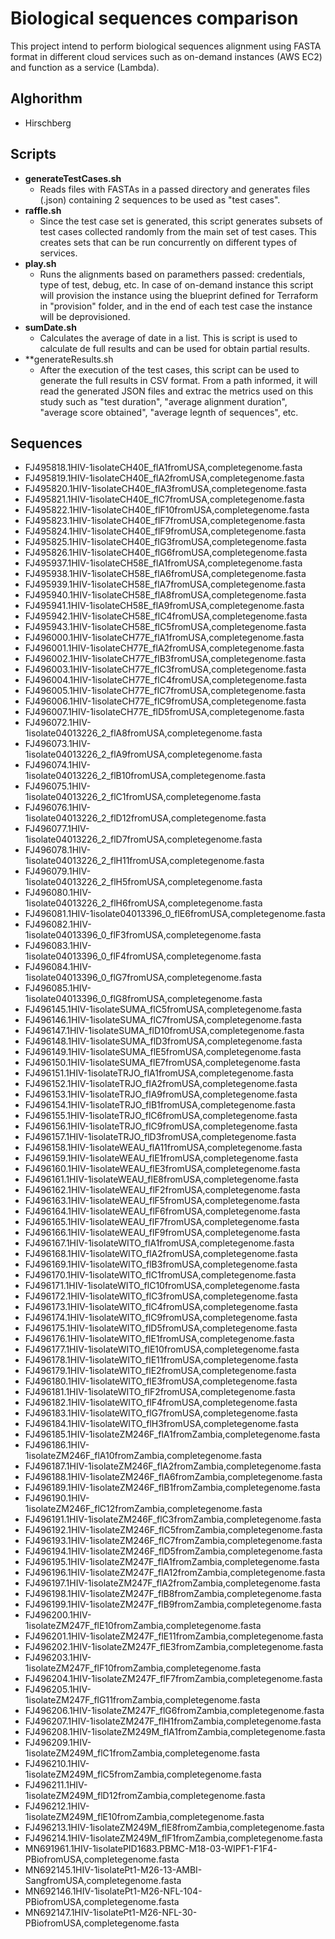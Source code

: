 # Biological sequences comparison
This project intend to perform biological sequences alignment using FASTA format in different cloud services such as on-demand instances (AWS EC2) and function as a service (Lambda). 

## Alghorithm

- Hirschberg

## Scripts
 - **generateTestCases.sh**
    - Reads files with FASTAs in a passed directory and generates files (.json) containing 2 sequences to be used as "test cases".
 - **raffle.sh**
    - Since the test case set is generated, this script generates subsets of test cases collected randomly from the main set of test cases. This creates sets that can be run concurrently on different types of services.
 - **play.sh**
    - Runs the alignments based on paramethers passed: credentials, type of test, debug, etc. In case of on-demand instance this script will provision the instance using the blueprint defined for Terraform in "provision" folder, and in the end of each test case the instance will be deprovisioned.
 - **sumDate.sh** 
    - Calculates the average of date in a list. This is script is used to calculate de full results and can be used for obtain partial results.
 - **generateResults.sh
    - After the execution of the test cases, this script can be used to generate the full results in CSV format. From a path informed, it will read the generated JSON files and extrac the metrics used on this study such as "test duration", "average alignment duration", "average score obtained", "average legnth of sequences", etc.

## Sequences
- FJ495818.1HIV-1isolateCH40E_flA1fromUSA,completegenome.fasta
- FJ495819.1HIV-1isolateCH40E_flA2fromUSA,completegenome.fasta
- FJ495820.1HIV-1isolateCH40E_flA3fromUSA,completegenome.fasta
- FJ495821.1HIV-1isolateCH40E_flC7fromUSA,completegenome.fasta
- FJ495822.1HIV-1isolateCH40E_flF10fromUSA,completegenome.fasta
- FJ495823.1HIV-1isolateCH40E_flF7fromUSA,completegenome.fasta
- FJ495824.1HIV-1isolateCH40E_flF9fromUSA,completegenome.fasta
- FJ495825.1HIV-1isolateCH40E_flG3fromUSA,completegenome.fasta
- FJ495826.1HIV-1isolateCH40E_flG6fromUSA,completegenome.fasta
- FJ495937.1HIV-1isolateCH58E_flA1fromUSA,completegenome.fasta
- FJ495938.1HIV-1isolateCH58E_flA6fromUSA,completegenome.fasta
- FJ495939.1HIV-1isolateCH58E_flA7fromUSA,completegenome.fasta
- FJ495940.1HIV-1isolateCH58E_flA8fromUSA,completegenome.fasta
- FJ495941.1HIV-1isolateCH58E_flA9fromUSA,completegenome.fasta
- FJ495942.1HIV-1isolateCH58E_flC4fromUSA,completegenome.fasta
- FJ495943.1HIV-1isolateCH58E_flC5fromUSA,completegenome.fasta
- FJ496000.1HIV-1isolateCH77E_flA1fromUSA,completegenome.fasta
- FJ496001.1HIV-1isolateCH77E_flA2fromUSA,completegenome.fasta
- FJ496002.1HIV-1isolateCH77E_flB3fromUSA,completegenome.fasta
- FJ496003.1HIV-1isolateCH77E_flC3fromUSA,completegenome.fasta
- FJ496004.1HIV-1isolateCH77E_flC4fromUSA,completegenome.fasta
- FJ496005.1HIV-1isolateCH77E_flC7fromUSA,completegenome.fasta
- FJ496006.1HIV-1isolateCH77E_flC9fromUSA,completegenome.fasta
- FJ496007.1HIV-1isolateCH77E_flD5fromUSA,completegenome.fasta
- FJ496072.1HIV-1isolate04013226_2_flA8fromUSA,completegenome.fasta
- FJ496073.1HIV-1isolate04013226_2_flA9fromUSA,completegenome.fasta
- FJ496074.1HIV-1isolate04013226_2_flB10fromUSA,completegenome.fasta
- FJ496075.1HIV-1isolate04013226_2_flC1fromUSA,completegenome.fasta
- FJ496076.1HIV-1isolate04013226_2_flD12fromUSA,completegenome.fasta
- FJ496077.1HIV-1isolate04013226_2_flD7fromUSA,completegenome.fasta
- FJ496078.1HIV-1isolate04013226_2_flH11fromUSA,completegenome.fasta
- FJ496079.1HIV-1isolate04013226_2_flH5fromUSA,completegenome.fasta
- FJ496080.1HIV-1isolate04013226_2_flH6fromUSA,completegenome.fasta
- FJ496081.1HIV-1isolate04013396_0_flE6fromUSA,completegenome.fasta
- FJ496082.1HIV-1isolate04013396_0_flF3fromUSA,completegenome.fasta
- FJ496083.1HIV-1isolate04013396_0_flF4fromUSA,completegenome.fasta
- FJ496084.1HIV-1isolate04013396_0_flG7fromUSA,completegenome.fasta
- FJ496085.1HIV-1isolate04013396_0_flG8fromUSA,completegenome.fasta
- FJ496145.1HIV-1isolateSUMA_flC5fromUSA,completegenome.fasta
- FJ496146.1HIV-1isolateSUMA_flC7fromUSA,completegenome.fasta
- FJ496147.1HIV-1isolateSUMA_flD10fromUSA,completegenome.fasta
- FJ496148.1HIV-1isolateSUMA_flD3fromUSA,completegenome.fasta
- FJ496149.1HIV-1isolateSUMA_flE5fromUSA,completegenome.fasta
- FJ496150.1HIV-1isolateSUMA_flE7fromUSA,completegenome.fasta
- FJ496151.1HIV-1isolateTRJO_flA1fromUSA,completegenome.fasta
- FJ496152.1HIV-1isolateTRJO_flA2fromUSA,completegenome.fasta
- FJ496153.1HIV-1isolateTRJO_flA9fromUSA,completegenome.fasta
- FJ496154.1HIV-1isolateTRJO_flB1fromUSA,completegenome.fasta
- FJ496155.1HIV-1isolateTRJO_flC6fromUSA,completegenome.fasta
- FJ496156.1HIV-1isolateTRJO_flC9fromUSA,completegenome.fasta
- FJ496157.1HIV-1isolateTRJO_flD3fromUSA,completegenome.fasta
- FJ496158.1HIV-1isolateWEAU_flA11fromUSA,completegenome.fasta
- FJ496159.1HIV-1isolateWEAU_flE1fromUSA,completegenome.fasta
- FJ496160.1HIV-1isolateWEAU_flE3fromUSA,completegenome.fasta
- FJ496161.1HIV-1isolateWEAU_flE8fromUSA,completegenome.fasta
- FJ496162.1HIV-1isolateWEAU_flF2fromUSA,completegenome.fasta
- FJ496163.1HIV-1isolateWEAU_flF5fromUSA,completegenome.fasta
- FJ496164.1HIV-1isolateWEAU_flF6fromUSA,completegenome.fasta
- FJ496165.1HIV-1isolateWEAU_flF7fromUSA,completegenome.fasta
- FJ496166.1HIV-1isolateWEAU_flF9fromUSA,completegenome.fasta
- FJ496167.1HIV-1isolateWITO_flA1fromUSA,completegenome.fasta
- FJ496168.1HIV-1isolateWITO_flA2fromUSA,completegenome.fasta
- FJ496169.1HIV-1isolateWITO_flB3fromUSA,completegenome.fasta
- FJ496170.1HIV-1isolateWITO_flC1fromUSA,completegenome.fasta
- FJ496171.1HIV-1isolateWITO_flC10fromUSA,completegenome.fasta
- FJ496172.1HIV-1isolateWITO_flC3fromUSA,completegenome.fasta
- FJ496173.1HIV-1isolateWITO_flC4fromUSA,completegenome.fasta
- FJ496174.1HIV-1isolateWITO_flC9fromUSA,completegenome.fasta
- FJ496175.1HIV-1isolateWITO_flD5fromUSA,completegenome.fasta
- FJ496176.1HIV-1isolateWITO_flE1fromUSA,completegenome.fasta
- FJ496177.1HIV-1isolateWITO_flE10fromUSA,completegenome.fasta
- FJ496178.1HIV-1isolateWITO_flE11fromUSA,completegenome.fasta
- FJ496179.1HIV-1isolateWITO_flE2fromUSA,completegenome.fasta
- FJ496180.1HIV-1isolateWITO_flE3fromUSA,completegenome.fasta
- FJ496181.1HIV-1isolateWITO_flF2fromUSA,completegenome.fasta
- FJ496182.1HIV-1isolateWITO_flF4fromUSA,completegenome.fasta
- FJ496183.1HIV-1isolateWITO_flG7fromUSA,completegenome.fasta
- FJ496184.1HIV-1isolateWITO_flH3fromUSA,completegenome.fasta
- FJ496185.1HIV-1isolateZM246F_flA1fromZambia,completegenome.fasta
- FJ496186.1HIV-1isolateZM246F_flA10fromZambia,completegenome.fasta
- FJ496187.1HIV-1isolateZM246F_flA2fromZambia,completegenome.fasta
- FJ496188.1HIV-1isolateZM246F_flA6fromZambia,completegenome.fasta
- FJ496189.1HIV-1isolateZM246F_flB1fromZambia,completegenome.fasta
- FJ496190.1HIV-1isolateZM246F_flC12fromZambia,completegenome.fasta
- FJ496191.1HIV-1isolateZM246F_flC3fromZambia,completegenome.fasta
- FJ496192.1HIV-1isolateZM246F_flC5fromZambia,completegenome.fasta
- FJ496193.1HIV-1isolateZM246F_flC7fromZambia,completegenome.fasta
- FJ496194.1HIV-1isolateZM246F_flD5fromZambia,completegenome.fasta
- FJ496195.1HIV-1isolateZM247F_flA1fromZambia,completegenome.fasta
- FJ496196.1HIV-1isolateZM247F_flA12fromZambia,completegenome.fasta
- FJ496197.1HIV-1isolateZM247F_flA2fromZambia,completegenome.fasta
- FJ496198.1HIV-1isolateZM247F_flB8fromZambia,completegenome.fasta
- FJ496199.1HIV-1isolateZM247F_flB9fromZambia,completegenome.fasta
- FJ496200.1HIV-1isolateZM247F_flE10fromZambia,completegenome.fasta
- FJ496201.1HIV-1isolateZM247F_flE11fromZambia,completegenome.fasta
- FJ496202.1HIV-1isolateZM247F_flE3fromZambia,completegenome.fasta
- FJ496203.1HIV-1isolateZM247F_flF10fromZambia,completegenome.fasta
- FJ496204.1HIV-1isolateZM247F_flF7fromZambia,completegenome.fasta
- FJ496205.1HIV-1isolateZM247F_flG11fromZambia,completegenome.fasta
- FJ496206.1HIV-1isolateZM247F_flG6fromZambia,completegenome.fasta
- FJ496207.1HIV-1isolateZM247F_flH1fromZambia,completegenome.fasta
- FJ496208.1HIV-1isolateZM249M_flA1fromZambia,completegenome.fasta
- FJ496209.1HIV-1isolateZM249M_flC1fromZambia,completegenome.fasta
- FJ496210.1HIV-1isolateZM249M_flC5fromZambia,completegenome.fasta
- FJ496211.1HIV-1isolateZM249M_flD12fromZambia,completegenome.fasta
- FJ496212.1HIV-1isolateZM249M_flE10fromZambia,completegenome.fasta
- FJ496213.1HIV-1isolateZM249M_flE8fromZambia,completegenome.fasta
- FJ496214.1HIV-1isolateZM249M_flF1fromZambia,completegenome.fasta
- MN691961.1HIV-1isolatePID1683.PBMC-M18-03-WIPF1-F1F4-PBiofromUSA,completegenome.fasta
- MN692145.1HIV-1isolatePt1-M26-13-AMBI-SangfromUSA,completegenome.fasta
- MN692146.1HIV-1isolatePt1-M26-NFL-104-PBiofromUSA,completegenome.fasta
- MN692147.1HIV-1isolatePt1-M26-NFL-30-PBiofromUSA,completegenome.fasta
